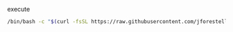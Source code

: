 execute

```sh
/bin/bash -c "$(curl -fsSL https://raw.githubusercontent.com/jforestello/boot-up/main/install.sh)"
```